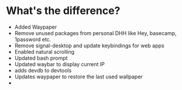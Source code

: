 # What's the difference? 

- Added Waypaper
- Remove unused packages from personal DHH like Hey, basecamp, 1password etc.
- Remove signal-desktop and update keybindings for web apps
- Enabled natural scrolling
- Updated bash prompt
- Updated waybar to display current IP
- adds devdb to devtools
- Updates waypaper to restore the last used wallpaper
- 
  

